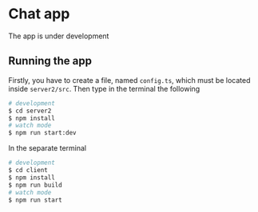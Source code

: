 # Chat app
The app is under development

## Running the app
Firstly, you have to create a file, named `config.ts`, which must be located inside `server2/src`.
Then type in the terminal the following
```bash
# development
$ cd server2
$ npm install
# watch mode
$ npm run start:dev
```
In the separate terminal
```bash
# development
$ cd client
$ npm install
$ npm run build
# watch mode
$ npm run start
```
